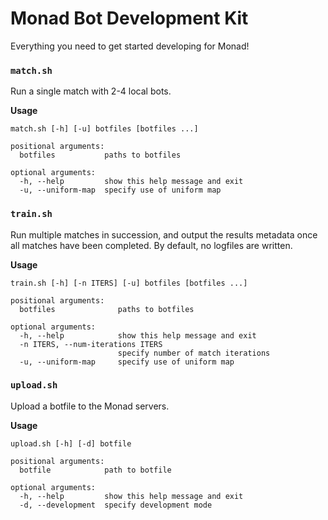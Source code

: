 # Monad Bot Development Kit

Everything you need to get started developing for Monad!

### `match.sh`

Run a single match with 2-4 local bots.

**Usage**

```
match.sh [-h] [-u] botfiles [botfiles ...]

positional arguments:
  botfiles           paths to botfiles

optional arguments:
  -h, --help         show this help message and exit
  -u, --uniform-map  specify use of uniform map
```

### `train.sh`

Run multiple matches in succession, and output the results metadata once
all matches have been completed. By default, no logfiles are written.

**Usage**

```
train.sh [-h] [-n ITERS] [-u] botfiles [botfiles ...]

positional arguments:
  botfiles              paths to botfiles

optional arguments:
  -h, --help            show this help message and exit
  -n ITERS, --num-iterations ITERS
                        specify number of match iterations
  -u, --uniform-map     specify use of uniform map
```

### `upload.sh`

Upload a botfile to the Monad servers.

**Usage**

```
upload.sh [-h] [-d] botfile

positional arguments:
  botfile            path to botfile

optional arguments:
  -h, --help         show this help message and exit
  -d, --development  specify development mode
```
